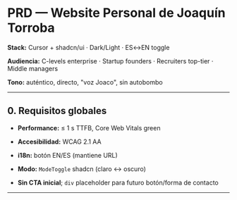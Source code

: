 # PRD — Website Personal de **Joaquín Torroba**

**Stack:** Cursor + shadcn/ui · Dark/Light · ES↔EN toggle

**Audiencia:** C-levels enterprise · Startup founders · Recruiters top-tier · Middle managers

**Tono:** auténtico, directo, "voz Joaco", sin autobombo

---

## 0. Requisitos globales

- **Performance:** ≤ 1 s TTFB, Core Web Vitals green

- **Accesibilidad:** WCAG 2.1 AA

- **i18n:** botón EN/ES (mantiene URL)

- **Modo:** `ModeToggle` shadcn (claro ↔ oscuro)

- **Sin CTA inicial**; `div` placeholder para futuro botón/forma de contacto

---


